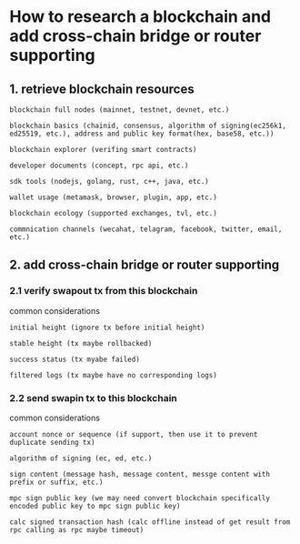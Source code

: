 # How to research a blockchain and add cross-chain bridge or router supporting

## 1. retrieve blockchain resources

```text
blockchain full nodes (mainnet, testnet, devnet, etc.)

blockchain basics (chainid, consensus, algorithm of signing(ec256k1, ed25519, etc.), address and public key format(hex, base58, etc.))

blockchain explorer (verifing smart contracts)

developer documents (concept, rpc api, etc.)

sdk tools (nodejs, golang, rust, c++, java, etc.)

wallet usage (metamask, browser, plugin, app, etc.)

blockchain ecology (supported exchanges, tvl, etc.)

commnication channels (wecahat, telagram, facebook, twitter, email, etc.)
```

## 2. add cross-chain bridge or router supporting

### 2.1 verify swapout tx from this blockchain

common considerations

```text
initial height (ignore tx before initial height)

stable height (tx maybe rollbacked)

success status (tx myabe failed)

filtered logs (tx maybe have no corresponding logs)
```

### 2.2 send swapin tx to this blockchain

common considerations

```text
account nonce or sequence (if support, then use it to prevent duplicate sending tx)

algorithm of signing (ec, ed, etc.)

sign content (message hash, message content, messge content with prefix or suffix, etc.)

mpc sign public key (we may need convert blockchain specifically encoded public key to mpc sign public key)

calc signed transaction hash (calc offline instead of get result from rpc calling as rpc maybe timeout)
```
